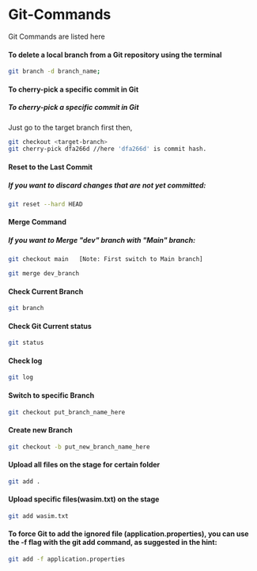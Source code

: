 # Git-Commands
Git Commands are listed here


#### To delete a local branch from a Git repository using the terminal
```bash
git branch -d branch_name;
```



#### To cherry-pick a specific commit in Git
##### To cherry-pick a specific commit in Git
Just go to the target branch first then,
```bash
git checkout <target-branch>
git cherry-pick dfa266d //here 'dfa266d' is commit hash. 
```

#### Reset to the Last Commit
##### If you want to discard changes that are not yet committed:
```bash
git reset --hard HEAD

```

#### Merge Command
##### If you want to Merge "dev" branch with "Main" branch:
```bash
git checkout main   [Note: First switch to Main branch]

git merge dev_branch 
```

#### Check Current Branch
```bash
git branch
```


#### Check Git Current status
```bash
git status
```
#### Check log
```bash
git log
```

#### Switch to specific Branch
```bash
git checkout put_branch_name_here
```

#### Create new Branch
```bash
git checkout -b put_new_branch_name_here
```
#### Upload all files on the stage for certain folder
```bash
git add .
```
#### Upload specific files(wasim.txt) on the stage
```bash
git add wasim.txt
```

#### To force Git to add the ignored file (application.properties), you can use the -f flag with the git add command, as suggested in the hint: 
```bash
git add -f application.properties
```



